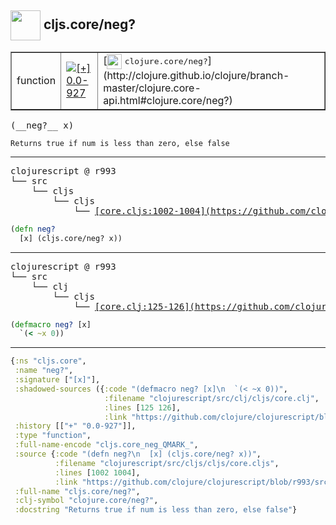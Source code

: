 ## <img width="48px" valign="middle" src="http://i.imgur.com/Hi20huC.png"> cljs.core/neg?

 <table border="1">
<tr>
<td>function</td>
<td><a href="https://github.com/cljsinfo/api-refs/tree/0.0-927"><img valign="middle" alt="[+] 0.0-927" src="https://img.shields.io/badge/+-0.0--927-lightgrey.svg"></a> </td>
<td>
[<img height="24px" valign="middle" src="http://i.imgur.com/1GjPKvB.png"> <samp>clojure.core/neg?</samp>](http://clojure.github.io/clojure/branch-master/clojure.core-api.html#clojure.core/neg?)
</td>
</tr>
</table>

 <samp>
(__neg?__ x)<br>
</samp>

```
Returns true if num is less than zero, else false
```

---

 <pre>
clojurescript @ r993
└── src
    └── cljs
        └── cljs
            └── <ins>[core.cljs:1002-1004](https://github.com/clojure/clojurescript/blob/r993/src/cljs/cljs/core.cljs#L1002-L1004)</ins>
</pre>

```clj
(defn neg?
  [x] (cljs.core/neg? x))
```


---

 <pre>
clojurescript @ r993
└── src
    └── clj
        └── cljs
            └── <ins>[core.clj:125-126](https://github.com/clojure/clojurescript/blob/r993/src/clj/cljs/core.clj#L125-L126)</ins>
</pre>

```clj
(defmacro neg? [x]
  `(< ~x 0))
```

---

```clj
{:ns "cljs.core",
 :name "neg?",
 :signature ["[x]"],
 :shadowed-sources ({:code "(defmacro neg? [x]\n  `(< ~x 0))",
                     :filename "clojurescript/src/clj/cljs/core.clj",
                     :lines [125 126],
                     :link "https://github.com/clojure/clojurescript/blob/r993/src/clj/cljs/core.clj#L125-L126"}),
 :history [["+" "0.0-927"]],
 :type "function",
 :full-name-encode "cljs.core_neg_QMARK_",
 :source {:code "(defn neg?\n  [x] (cljs.core/neg? x))",
          :filename "clojurescript/src/cljs/cljs/core.cljs",
          :lines [1002 1004],
          :link "https://github.com/clojure/clojurescript/blob/r993/src/cljs/cljs/core.cljs#L1002-L1004"},
 :full-name "cljs.core/neg?",
 :clj-symbol "clojure.core/neg?",
 :docstring "Returns true if num is less than zero, else false"}

```
